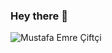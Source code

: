 ### Hey there 👋

![Mustafa Emre Çiftçi](https://user-images.githubusercontent.com/60289215/143676825-5161b0c2-bae8-454f-951a-c0c68cff4cc6.gif)
